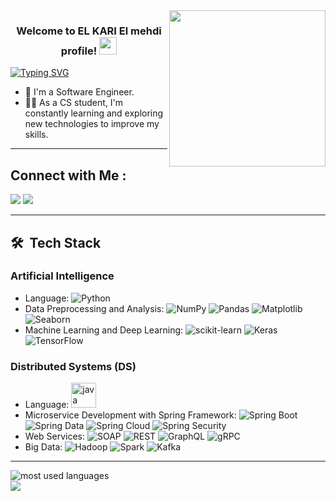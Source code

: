
<img width="250" align="right" src="https://c.tenor.com/_DOBjnGspYAAAAAM/code-coding.gif">

<h3 align="center">
  Welcome to EL KARI El mehdi profile!
  <img src="https://media.giphy.com/media/hvRJCLFzcasrR4ia7z/giphy.gif" width="28">
</h3>

<!-- Typing SVG by DenverCoder1 - https://github.com/DenverCoder1/readme-typing-svg 
<p align="center">
  <a href="https://github.com/DenverCoder1/readme-typing-svg"><img src="https://readme-typing-svg.herokuapp.com/?lines=Full-stack%20web%20developer;Always%20learning%20new%20things&font=Fira%20Code&center=true&width=440&height=45&color=f75c7e&vCenter=true&size=22"></a>
</p> -->

<a href="https://git.io/typing-svg"><img src="https://readme-typing-svg.herokuapp.com?font=Fira+Code&pause=1000&color=27A0F7&random=false&width=435&lines=I'm+an+AI+and+DS+Student" alt="Typing SVG" /></a>

- 🏢 I'm a Software Engineer.
- 👨‍💻 As a CS student, I'm constantly learning and exploring new technologies to improve my skills.
<!---- 💬 Ask me about my experience with JavaScript, ReactJS, and NodeJS, or anything related to web development.
- ⚡ Fun Fact: I'm a coffee enthusiast and my perfect day would start and end with a cup of coffee.
 👨‍💻 Check out my portfolio at https://yousef-dergham.netlify.app/ to see some of the projects I've worked on.-->

<hr>

## Connect with Me :

<a href="https://www.linkedin.com/in/mehdi-kari/" target="_blank"><img src="https://img.shields.io/badge/-El mehdi%20El kari-0077B5?style=for-the-badge&logo=Linkedin&logoColor=white"/></a>
<a href="https://t.me/elmehdielkari" target="_blank"><img src="https://img.shields.io/badge/-El mehdi%20El kari-0077B5?style=for-the-badge&logo=Telegram&logoColor=white"/></a>

<hr>

## 🛠 &nbsp;Tech Stack

### Artificial Intelligence

- Language: ![Python](https://img.icons8.com/color/48/000000/python.png)
- Data Preprocessing and Analysis: ![NumPy](https://img.icons8.com/color/48/000000/numpy.png) ![Pandas](https://img.icons8.com/color/48/000000/pandas.png) ![Matplotlib](https://img.icons8.com/color/48/000000/matplotlib.png) ![Seaborn](https://img.icons8.com/color/48/000000/seaborn.png)
- Machine Learning and Deep Learning: ![scikit-learn](https://img.icons8.com/color/48/000000/scikit-learn.png) ![Keras](https://img.icons8.com/color/48/000000/keras.png) ![TensorFlow](https://img.icons8.com/color/48/000000/tensorflow.png)

### Distributed Systems (DS)

- Language: <a> <img src="https://raw.githubusercontent.com/devicons/devicon/master/icons/java/java original.svg" alt="java" width="40" height="40"/></a>
- Microservice Development with Spring Framework: ![Spring Boot](https://img.icons8.com/color/48/000000/spring-logo.png) ![Spring Data](https://img.icons8.com/color/48/000000/spring-data.png) ![Spring Cloud](https://img.icons8.com/color/48/000000/spring-cloud.png) ![Spring Security](https://img.icons8.com/color/48/000000/spring-security.png)
- Web Services: ![SOAP](https://img.icons8.com/color/48/000000/soap.png) ![REST](https://img.icons8.com/color/48/000000/rest-api.png) ![GraphQL](https://img.icons8.com/color/48/000000/graphql.png) ![gRPC](https://img.icons8.com/color/48/000000/grpc.png)
- Big Data: ![Hadoop](https://img.icons8.com/color/48/000000/hadoop.png) ![Spark](https://img.icons8.com/color/48/000000/spark.png) ![Kafka](https://img.icons8.com/color/48/000000/apache-kafka.png)


<hr>




<img align="left" src="https://github-readme-stats.vercel.app/api/top-langs?username=elmehdi-elkari&show_icons=true&locale=en&layout=compact&theme=radical" alt="most used languages" />
<br>
<a href="https://komarev.com/ghpvc/?username=elmehdi-elkari&style=for-the-badge">
    <img src="https://komarev.com/ghpvc/?username=elmehdi-elkari&style=for-the-badge">
</a>
